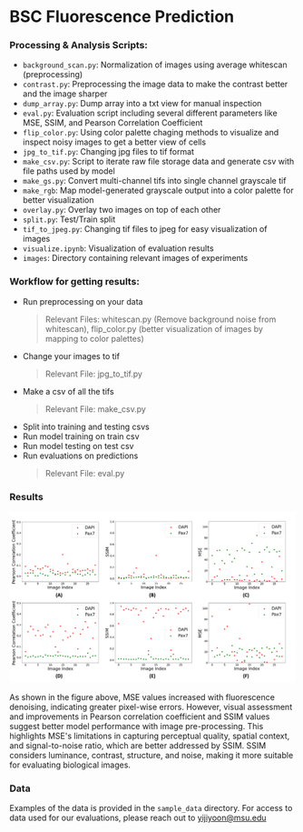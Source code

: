 # BSC Fluorescence Prediction


### Processing & Analysis Scripts:
- `background_scan.py`: Normalization of images using average whitescan (preprocessing)
- `contrast.py`: Preprocessing the image data to make the contrast better and the image sharper
- `dump_array.py`: Dump array into a txt view for manual inspection
- `eval.py`: Evaluation script including several different parameters like MSE, SSIM, and Pearson Correlation Coefficient
- `flip_color.py`: Using color palette chaging methods to visualize and inspect noisy images to get a better view of cells
- `jpg_to_tif.py`: Changing jpg files to tif format
- `make_csv.py`: Script to iterate raw file storage data and generate csv with file paths used by model
- `make_gs.py`: Convert multi-channel tifs into single channel grayscale tif
- `make_rgb`: Map model-generated grayscale output into a color palette for better visualization
- `overlay.py`: Overlay two images on top of each other
- `split.py`: Test/Train split
- `tif_to_jpeg.py`: Changing tif files to jpeg for easy visualization of images
- `visualize.ipynb`: Visualization of evaluation results
- `images`: Directory containing relevant images of experiments

### Workflow for getting results:
- Run preprocessing on your data
    > Relevant Files: whitescan.py (Remove background noise from whitescan), flip_color.py (better visualization of images by mapping to color palettes)
- Change your images to tif
    > Relevant File: jpg_to_tif.py 
- Make a csv of all the tifs
    > Relevant File: make_csv.py
- Split into training and testing csvs
- Run model training on train csv
- Run model testing on test csv
- Run evaluations on predictions
    > Relevant File: eval.py

### Results

![Analysis](./evaluation/Figure4.png)

As shown in the figure above, MSE values increased with fluorescence denoising, indicating greater pixel-wise errors. However, visual assessment and improvements in Pearson correlation coefficient and SSIM values suggest better model performance with image pre-processing. This highlights MSE's limitations in capturing perceptual quality, spatial context, and signal-to-noise ratio, which are better addressed by SSIM. SSIM considers luminance, contrast, structure, and noise, making it more suitable for evaluating biological images.

### Data
Examples of the data is provided in the `sample_data` directory. For access to data used for our evaluations, please reach out to yijiyoon@msu.edu